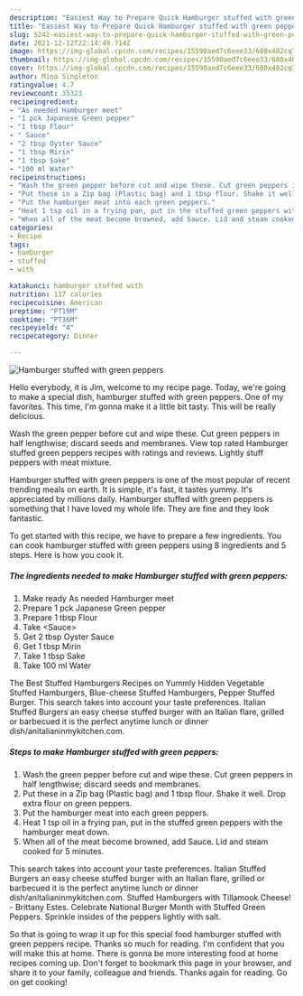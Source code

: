 ```yaml
---
description: "Easiest Way to Prepare Quick Hamburger stuffed with green peppers"
title: "Easiest Way to Prepare Quick Hamburger stuffed with green peppers"
slug: 5242-easiest-way-to-prepare-quick-hamburger-stuffed-with-green-peppers
date: 2021-12-12T22:14:49.714Z
image: https://img-global.cpcdn.com/recipes/15590aed7c6eee33/680x482cq70/hamburger-stuffed-with-green-peppers-recipe-main-photo.jpg
thumbnail: https://img-global.cpcdn.com/recipes/15590aed7c6eee33/680x482cq70/hamburger-stuffed-with-green-peppers-recipe-main-photo.jpg
cover: https://img-global.cpcdn.com/recipes/15590aed7c6eee33/680x482cq70/hamburger-stuffed-with-green-peppers-recipe-main-photo.jpg
author: Mina Singleton
ratingvalue: 4.7
reviewcount: 35323
recipeingredient:
- "As needed Hamburger meet"
- "1 pck Japanese Green pepper"
- "1 tbsp Flour"
- " Sauce"
- "2 tbsp Oyster Sauce"
- "1 tbsp Mirin"
- "1 tbsp Sake"
- "100 ml Water"
recipeinstructions:
- "Wash the green pepper before cut and wipe these. Cut green peppers in half lengthwise; discard seeds and membranes."
- "Put these in a Zip bag (Plastic bag) and 1 tbsp flour. Shake it well. Drop extra flour on green peppers."
- "Put the hamburger meat into each green peppers."
- "Heat 1 tsp oil in a frying pan, put in the stuffed green peppers with the hamburger meat down."
- "When all of the meat become browned, add Sauce. Lid and steam cooked for 5 minutes."
categories:
- Recipe
tags:
- hamburger
- stuffed
- with

katakunci: hamburger stuffed with 
nutrition: 117 calories
recipecuisine: American
preptime: "PT19M"
cooktime: "PT36M"
recipeyield: "4"
recipecategory: Dinner

---
```



![Hamburger stuffed with green peppers](https://img-global.cpcdn.com/recipes/15590aed7c6eee33/680x482cq70/hamburger-stuffed-with-green-peppers-recipe-main-photo.jpg)

Hello everybody, it is Jim, welcome to my recipe page. Today, we're going to make a special dish, hamburger stuffed with green peppers. One of my favorites. This time, I'm gonna make it a little bit tasty. This will be really delicious.

Wash the green pepper before cut and wipe these. Cut green peppers in half lengthwise; discard seeds and membranes. View top rated Hamburger stuffed green peppers recipes with ratings and reviews. Lightly stuff peppers with meat mixture.

Hamburger stuffed with green peppers is one of the most popular of recent trending meals on earth. It is simple, it's fast, it tastes yummy. It's appreciated by millions daily. Hamburger stuffed with green peppers is something that I have loved my whole life. They are fine and they look fantastic.


To get started with this recipe, we have to prepare a few ingredients. You can cook hamburger stuffed with green peppers using 8 ingredients and 5 steps. Here is how you cook it.

<!--inarticleads1-->

##### The ingredients needed to make Hamburger stuffed with green peppers:

1. Make ready As needed Hamburger meet
1. Prepare 1 pck Japanese Green pepper
1. Prepare 1 tbsp Flour
1. Take  &lt;Sauce&gt;
1. Get 2 tbsp Oyster Sauce
1. Get 1 tbsp Mirin
1. Take 1 tbsp Sake
1. Take 100 ml Water


The Best Stuffed Hamburgers Recipes on Yummly Hidden Vegetable Stuffed Hamburgers, Blue-cheese Stuffed Hamburgers, Pepper Stuffed Burger. This search takes into account your taste preferences. Italian Stuffed Burgers an easy cheese stuffed burger with an Italian flare, grilled or barbecued it is the perfect anytime lunch or dinner dish/anitalianinmykitchen.com. 

<!--inarticleads2-->

##### Steps to make Hamburger stuffed with green peppers:

1. Wash the green pepper before cut and wipe these. Cut green peppers in half lengthwise; discard seeds and membranes.
1. Put these in a Zip bag (Plastic bag) and 1 tbsp flour. Shake it well. Drop extra flour on green peppers.
1. Put the hamburger meat into each green peppers.
1. Heat 1 tsp oil in a frying pan, put in the stuffed green peppers with the hamburger meat down.
1. When all of the meat become browned, add Sauce. Lid and steam cooked for 5 minutes.


This search takes into account your taste preferences. Italian Stuffed Burgers an easy cheese stuffed burger with an Italian flare, grilled or barbecued it is the perfect anytime lunch or dinner dish/anitalianinmykitchen.com. Stuffed Hamburgers with Tillamook Cheese! - Brittany Estes. Celebrate National Burger Month with Stuffed Green Peppers. Sprinkle insides of the peppers lightly with salt. 

So that is going to wrap it up for this special food hamburger stuffed with green peppers recipe. Thanks so much for reading. I'm confident that you will make this at home. There is gonna be more interesting food at home recipes coming up. Don't forget to bookmark this page in your browser, and share it to your family, colleague and friends. Thanks again for reading. Go on get cooking!
